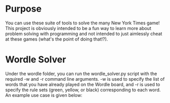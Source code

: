 # Purpose
You can use these suite of tools to solve the many New York Times game! This project is obviously intended to be a fun way to learn more about problem solving with programming and not intended to just aimlessly cheat at these games (what's the point of doing that!?).

# Wordle Solver
Under the wordle folder, you can run the wordle_solver.py script with the required -w and -r command line arguments. -w is used to specify the list of words that you have already played on the Wordle board, and -r is used to specify the rule sets (green, yellow, or black) corresponding to each word. An example use case is given below:
